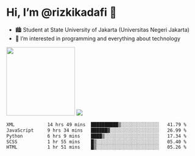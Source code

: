 # Hi, I’m @rizkikadafi 👋
- 🏙 Student at State University of Jakarta (Universitas Negeri Jakarta)
- 👀 I’m interested in programming and everything about technology
<img height="180em" src="https://github-readme-stats.vercel.app/api?username=rizkikadafi&show_icons=true&hide_border=true&&count_private=true&include_all_commits=true" />
<img src="https://github-readme-stats.vercel.app/api/top-langs/?username=rizkikadafi&show_icons=true&hide_border=true&&count_private=true&include_all_commits=true" />

<!--START_SECTION:waka-->

```txt
XML            14 hrs 49 mins  ██████████▒░░░░░░░░░░░░░░   41.79 %
JavaScript     9 hrs 34 mins   ██████▓░░░░░░░░░░░░░░░░░░   26.99 %
Python         6 hrs 9 mins    ████▒░░░░░░░░░░░░░░░░░░░░   17.34 %
SCSS           1 hr 55 mins    █▒░░░░░░░░░░░░░░░░░░░░░░░   05.40 %
HTML           1 hr 51 mins    █▒░░░░░░░░░░░░░░░░░░░░░░░   05.26 %
```

<!--END_SECTION:waka-->

<!---
rizkikadafi/rizkikadafi is a ✨ special ✨ repository because its `README.md` (this file) appears on your GitHub profile.
You can click the Preview link to take a look at your changes.
--->
